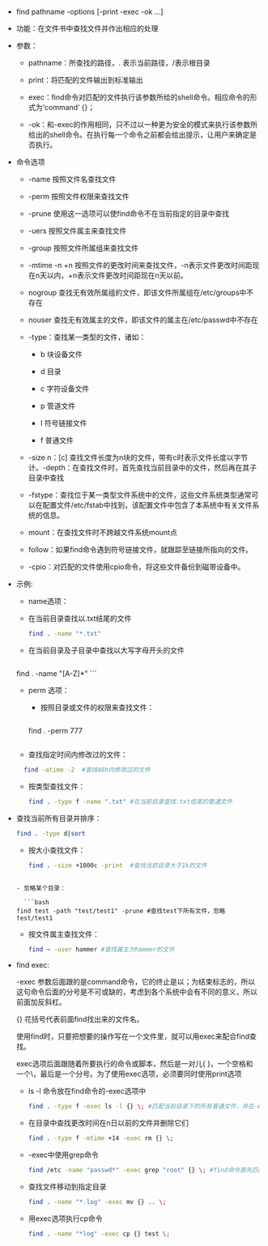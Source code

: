  

-  find  pathname  -options  [-print -exec -ok ...]
   
- 功能：在文件书中查找文件并作出相应的处理

- 参数：

  - pathname：所查找的路径，. 表示当前路径，/表示根目录
  
  - print：将匹配的文件输出到标准输出
  
  - exec：find命令对匹配的文件执行该参数所给的shell命令。相应命令的形式为’command‘ {}；
  
  - -ok：和-exec的作用相同，只不过以一种更为安全的模式来执行该参数所给出的shell命令。在执行每一个命令之前都会给出提示，让用户来确定是否执行。
  
    
  
- 命令选项

  - -name  按照文件名查找文件

  - -perm  按照文件权限来查找文件
  
  - -prune  使用这一选项可以使find命令不在当前指定的目录中查找
  
  - -uers  按照文件属主来查找文件
  
  - -group 按照文件所属组来查找文件
  
  - -mtime -n +n 按照文件的更改时间来查找文件，-n表示文件更改时间距现在n天以内，+n表示文件更改时间距现在n天以前。
  
  - nogroup  查找无有效所属组的文件，即该文件所属组在/etc/groups中不存在
  
  - nouser  查找无有效属主的文件，即该文件的属主在/etc/passwd中不存在
  
  - -type：查找某一类型的文件，诸如：
  
    - b  块设备文件
  
    - d  目录
  
    - c 字符设备文件
  
    - p 管道文件
  
    - I 符号链接文件
  
    - f 普通文件
  
  - -size n：[c] 查找文件长度为n块的文件，带有c时表示文件长度以字节计。-depth：在查找文件时，首先查找当前目录中的文件，然后再在其子目录中查找
  
  - -fstype：查找位于某一类型文件系统中的文件，这些文件系统类型通常可以在配置文件/etc/fstab中找到，该配置文件中包含了本系统中有关文件系统的信息。
  
  - mount：在查找文件时不跨越文件系统mount点
  
  - follow：如果find命令遇到符号链接文件，就跟踪至链接所指向的文件。
  
  - -cpio：对匹配的文件使用cpio命令，将这些文件备份到磁带设备中。
  
    
  
- 示例:

  -  name选项：

    - 在当前目录查找以.txt结尾的文件
    
      ```bash
      find . -name "*.txt"
      ```
      
    - 在当前目录及子目录中查找以大写字母开头的文件
    
      ```bash
    find . -name "[A-Z]*"
      ```
  
  - perm 选项：
  
    - 按照目录或文件的权限来查找文件：
  
      ```bash
    find . -perm 777
      ```
    
  - 查找指定时间内修改过的文件：
  
  ```bash
    find -atime -2	#查找48h内修改过的文件
    ```
    
  - 按类型查找文件：

    ```bash
    find . -type f -name ".txt" #在当前目录查找.txt结尾的普通文件
    ```
    
- 查找当前所有目录并排序：
  
    ```bash
    find . -type d|sort
    ```
  
  - 按大小查找文件：
  
    ```bash
    find . -size +1000c -print	#查找当前目录大于1k的文件
  ```
    
  - 忽略某个目录：
  
    ```bash
  find test -path "test/test1" -prune #查找test下所有文件，忽略test/test1
    ```
    
  - 按文件属主查找文件：
  
    ```bash
    find ~ -user hammer #查找属主为hammer的文件
    ```
    
    
  
- find exec:

  -exec 参数后面跟的是command命令，它的终止是以；为结束标志的，所以这句命令后面的分号是不可或缺的，考虑到各个系统中会有不同的意义，所以前面加反斜杠。

  {} 花括号代表前面find找出来的文件名。

  使用find时，只要把想要的操作写在一个文件里，就可以用exec来配合find查找。

  exec选项后面跟随着所要执行的命令或脚本，然后是一对儿{ }，一个空格和一个\，最后是一个分号。为了使用exec选项，必须要同时使用print选项

  - ls -l  命令放在find命令的-exec选项中

    ```bash
    find . -type f -exec ls -l {} \; #匹配当前目录下的所有普通文件，并在-exec选项中使用ls -l命令将它们列出
    ```

  - 在目录中查找更改时间在n日以前的文件并删除它们

    ```bash
    find . -type f -mtime +14 -exec rm {} \;
    ```
  - -exec中使用grep命令

    ```bash
    find /etc -name "passwd*" -exec grep "root" {} \; #find命令首先匹配所有文件名为“ passwd*”的文件，例如passwd、passwd.old、passwd.bak，然后执行grep命令看看在这些文件中是否存在一个root用户。
    ```
    
  - 查找文件移动到指定目录

    ```bash
    find . -name "*.log" -exec mv {} .. \;
    ```
  - 用exec选项执行cp命令

    ```bash
    find . -name "*log" -exec cp {} test \; 
    ```
